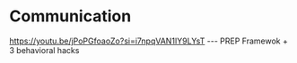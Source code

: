 # Communication
https://youtu.be/jPoPGfoaoZo?si=i7npqVAN1IY9LYsT --- PREP Framewok + 3 behavioral hacks
